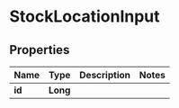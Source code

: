 
# StockLocationInput

## Properties
Name | Type | Description | Notes
------------ | ------------- | ------------- | -------------
**id** | **Long** |  | 




